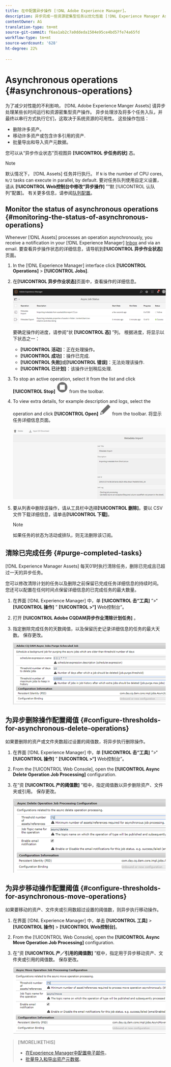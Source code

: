 ```yaml
---
title: 在中配置异步操作 [!DNL Adobe Experience Manager]。
description: 异步完成一些资源密集型任务以优化性能 [!DNL Experience Manager Assets]。
contentOwner: AG
translation-type: tm+mt
source-git-commit: f6aa1ab2c7a0ddeda1504e95ce4bd57fe74a65fd
workflow-type: tm+mt
source-wordcount: '628'
ht-degree: 22%

---
```



# Asynchronous operations {#asynchronous-operations}

为了减少对性能的不利影响， [!DNL Adobe Experience Manger Assets] 请异步处理某些长时间运行和资源密集型资产操作。 异步处理涉及将多个任务入队，并最终以串行方式执行它们，这取决于系统资源的可用性。 这些操作包括：

* 删除许多资产。
* 移动许多资产或包含许多引用的资产.
* 批量导出和导入资产元数据。

您可以从“异步作业状态”页视图异 **[!UICONTROL 步任务的状]** 态。

>[!NOTE]
>
>默认情况下， [!DNL Assets] 任务并行执行。 If `N` is the number of CPU cores, `N/2` tasks can execute in parallel, by default. 要对任务队列使用自定义设置，请从 **[!UICONTROL Web控制台中修改“异步操作]** ”“默 [!UICONTROL 认队列”配置]。 有关更多信息，请参阅[队列配置](https://sling.apache.org/documentation/bundles/apache-sling-eventing-and-job-handling.html#queue-configurations)。

## Monitor the status of asynchronous operations {#monitoring-the-status-of-asynchronous-operations}

Whenever [!DNL Assets] processes an operation asynchronously, you receive a notification in your [!DNL Experience Manager] [Inbox](/help/sites-authoring/inbox.md) and via an email. 要查看异步操作状态的详细信息，请导航到&#x200B;**[!UICONTROL 异步作业状态]**&#x200B;页面。

1. In the [!DNL Experience Manager] interface click **[!UICONTROL Operations]** > **[!UICONTROL Jobs]**.

1. 在&#x200B;**[!UICONTROL 异步作业状态]**&#x200B;页面中，查看操作的详细信息。

   ![异步操作的状态和详细信息](assets/job_status.png)

   要确定操作的进度，请参阅“状 **[!UICONTROL 态]** ”列。 根据进度，将显示以下状态之一：

   * **[!UICONTROL 活动]**：正在处理操作。
   * **[!UICONTROL 成功]**：操作已完成.
   * **[!UICONTROL 失败]**&#x200B;或&#x200B;**[!UICONTROL 错误]**：无法处理该操作.
   * **[!UICONTROL 已计划]**：该操作计划稍后处理.

1. To stop an active operation, select it from the list and click **[!UICONTROL Stop]** ![stop icon](assets/do-not-localize/stop_icon.svg) from the toolbar.

1. To view extra details, for example description and logs, select the operation and click **[!UICONTROL Open]** ![open_icon](assets/do-not-localize/edit_icon.svg) from the toolbar. 将显示任务详细信息页面。

   ![元数据导入任务的详细信息](assets/job_details.png)

1. 要从列表中删除该操作，请从工具栏中选择&#x200B;**[!UICONTROL 删除]**。要以 CSV 文件下载详细信息，请单击&#x200B;**[!UICONTROL 下载]**。

   >[!NOTE]
   >
   >如果任务的状态为活动或排队，则无法删除该订阅。

## 清除已完成任务 {#purge-completed-tasks}

[!DNL Experience Manager Assets] 每天01时执行清除任务，删除已完成且已超过一天的异步任务。

<!-- TBD: Find out from the engineering team and mention the time zone of this 1:00 am task.
-->

您可以修改清除计划的任务以及删除之前保留已完成任务详细信息的持续时间。 您还可以配置在任何时间点保留详细信息的已完成任务的最大数量。

1. 在界面 [!DNL Experience Manager] 中，单 **[!UICONTROL 击“工具]** ”>“ **[!UICONTROL 操作]** ” **[!UICONTROL >“]** Web控制台”。
1. 打开 **[!UICONTROL Adobe CQDAM异步作业清除计划任务]** 。
1. 指定删除完成任务的天数阈值，以及保留历史记录详细信息的任务的最大天数。 保存更改。

   ![配置以计划异步任务的清除](assets/purge_job.png)

## 为异步删除操作配置阈值 {#configure-thresholds-for-asynchronous-delete-operations}

如果要删除的资产或文件夹数超过设置的阈值数，将异步执行删除操作。

1. 在界面 [!DNL Experience Manager] 中，单 **[!UICONTROL 击“工具]** ”>“ **[!UICONTROL 操作]** ” **[!UICONTROL >“]** Web控制台”。
1. From the [!UICONTROL Web Console], open the **[!UICONTROL Async Delete Operation Job Processing]** configuration.
1. 在“资 **[!UICONTROL 产的阈值数]** ”框中，指定阈值数以异步删除资产、文件夹或引用。 保存更改。

   ![设置任务删除资产的阈值限制](assets/delete_threshold.png)

## 为异步移动操作配置阈值 {#configure-thresholds-for-asynchronous-move-operations}

如果要移动的资产、文件夹或引用数超过设置的阈值数，则异步执行移动操作。

1. 在界面 [!DNL Experience Manager] 中，单击 **[!UICONTROL 工具]** > **[!UICONTROL 操作]** > **[!UICONTROL Web控制台]**。
1. From the [!UICONTROL Web Console], open the **[!UICONTROL Async Move Operation Job Processing]** configuration.
1. 在“资 **[!UICONTROL 产／引用的阈值数]** ”框中，指定用于异步移动资产、文件夹或引用的阈值数。 保存更改。

   ![设置任务移动资产的阈值限制](assets/move_threshold.png)

>[!MORELIKETHIS]
>
>* [在Experience Manager中配置电子邮件](/help/sites-administering/notification.md)。
>* [批量导入和导出资产元数据](/help/assets/metadata-import-export.md)。


